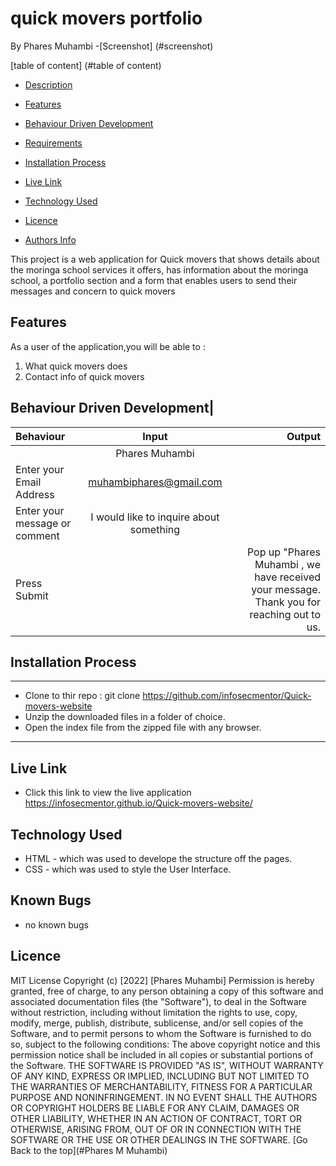 # quick movers portfolio
By Phares Muhambi
-[Screenshot] (#screenshot)

[table of content] (#table of content)
- [Description](#description)
 - [Features](#features)
 - [Behaviour Driven Development](#Behaviour-Driven-Development)

 - [Requirements](#requirements)
 - [Installation Process](#installation-Process)
 - [Live Link](#Live-Link)
  - [Technology  Used](#technology-Used)
 - [Licence](#licence)
 - [Authors Info](#Authors-Info)

  <p>This project is a web application for Quick movers that shows details about the moringa school services it offers, has information about the moringa school, a portfolio section and a form that enables users to send their messages and concern to quick movers</p>

## Features
As a user of the application,you will be able to :
1. What quick movers does
2. Contact info of quick movers

## Behaviour Driven Development|
| Behaviour      | Input        | Output       |
| :------------- | :----------: | -----------: |
|   |   Phares Muhambi |     |
| Enter your Email Address  | muhambiphares@gmail.com |   |
| Enter your message or comment   |  I would like to inquire about something     |     |
| Press Submit|     |Pop up "Phares Muhambi , we have received your message. Thank you for reaching out to us.|

 ## Installation Process
 ****
* Clone to thir repo : git clone https://github.com/infosecmentor/Quick-movers-website
* Unzip the downloaded files in a folder of choice.
* Open the index file from the zipped file with any browser.
 *****
 


## Live Link
- Click this link to view the live application https://infosecmentor.github.io/Quick-movers-website/


## Technology  Used
* HTML - which was used to develope the structure off the pages.
* CSS - which was used to style the User Interface.



## Known Bugs
* no known bugs


## Licence
MIT License
Copyright (c) [2022] [Phares Muhambi]
Permission is hereby granted, free of charge, to any person obtaining a copy
of this software and associated documentation files (the "Software"), to deal
in the Software without restriction, including without limitation the rights
to use, copy, modify, merge, publish, distribute, sublicense, and/or sell
copies of the Software, and to permit persons to whom the Software is
furnished to do so, subject to the following conditions:
The above copyright notice and this permission notice shall be included in all
copies or substantial portions of the Software.
THE SOFTWARE IS PROVIDED "AS IS", WITHOUT WARRANTY OF ANY KIND, EXPRESS OR
IMPLIED, INCLUDING BUT NOT LIMITED TO THE WARRANTIES OF MERCHANTABILITY,
FITNESS FOR A PARTICULAR PURPOSE AND NONINFRINGEMENT. IN NO EVENT SHALL THE
AUTHORS OR COPYRIGHT HOLDERS BE LIABLE FOR ANY CLAIM, DAMAGES OR OTHER
LIABILITY, WHETHER IN AN ACTION OF CONTRACT, TORT OR OTHERWISE, ARISING FROM,
OUT OF OR IN CONNECTION WITH THE SOFTWARE OR THE USE OR OTHER DEALINGS IN THE
SOFTWARE.
[Go Back to the top](#Phares  M Muhambi)
